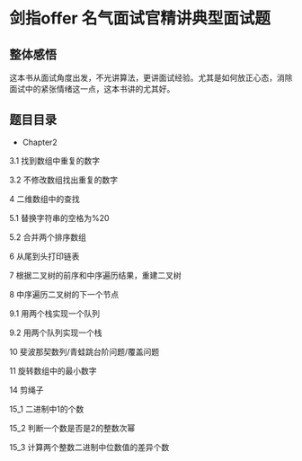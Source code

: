 # 剑指offer 名气面试官精讲典型面试题

## 整体感悟

这本书从面试角度出发，不光讲算法，更讲面试经验。尤其是如何放正心态，消除面试中的紧张情绪这一点，这本书讲的尤其好。

## 题目目录

* Chapter2

3.1 找到数组中重复的数字

3.2 不修改数组找出重复的数字

4   二维数组中的查找

5.1 替换字符串的空格为%20

5.2 合并两个排序数组

6   从尾到头打印链表

7   根据二叉树的前序和中序遍历结果，重建二叉树

8   中序遍历二叉树的下一个节点

9.1 用两个栈实现一个队列

9.2 用两个队列实现一个栈

10  斐波那契数列/青蛙跳台阶问题/覆盖问题

11  旋转数组中的最小数字

14  剪绳子

15_1 二进制中1的个数

15_2 判断一个数是否是2的整数次幂

15_3 计算两个整数二进制中位数值的差异个数